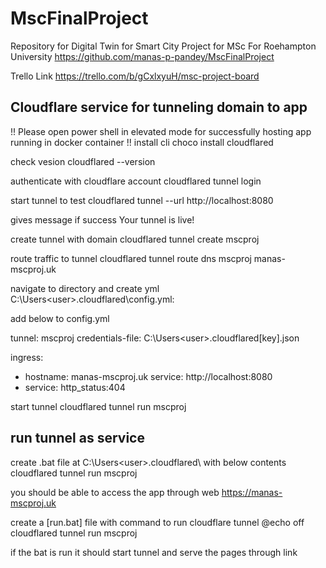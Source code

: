 # MscFinalProject
Repository for Digital Twin for Smart City Project for MSc For Roehampton University
https://github.com/manas-p-pandey/MscFinalProject

Trello Link
https://trello.com/b/gCxlxyuH/msc-project-board


Cloudflare service for tunneling domain to app
----------------------------------------------
!! Please open power shell in elevated mode for successfully hosting app running in docker container !!
install cli
choco install cloudflared

check vesion
cloudflared --version

authenticate with cloudflare account
cloudflared tunnel login

start tunnel to test
cloudflared tunnel --url http://localhost:8080

gives message if success
Your tunnel is live!

create tunnel with domain
cloudflared tunnel create mscproj

route traffic to tunnel
cloudflared tunnel route dns mscproj manas-mscproj.uk

navigate to directory and create yml
C:\Users\<user>\.cloudflared\config.yml:

add below to config.yml

tunnel: mscproj
credentials-file: C:\Users\<user>\.cloudflared\[key].json

ingress:
  - hostname: manas-mscproj.uk
    service: http://localhost:8080
  - service: http_status:404

start tunnel
cloudflared tunnel run mscproj

run tunnel as service
------------------------------------------
create .bat file at C:\Users\<user>\.cloudflared\ with below contents
cloudflared tunnel run mscproj

you should be able to access the app through web https://manas-mscproj.uk

create a [run.bat] file with command to run cloudflare tunnel
@echo off
cloudflared tunnel run mscproj

if the bat is run it should start tunnel and serve the pages through link









